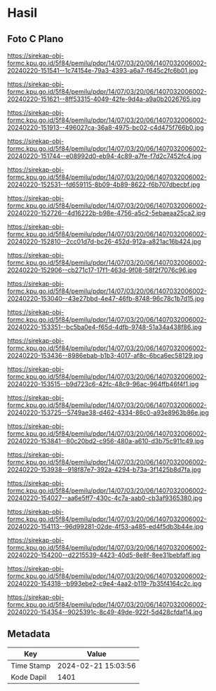 # Hasil

## Foto C Plano

https://sirekap-obj-formc.kpu.go.id/5f84/pemilu/pdpr/14/07/03/20/06/1407032006002-20240220-151541--1c74154e-79a3-4393-a6a7-f645c2fc6b01.jpg

https://sirekap-obj-formc.kpu.go.id/5f84/pemilu/pdpr/14/07/03/20/06/1407032006002-20240220-151621--8ff53315-4049-42fe-9d4a-a9a0b2026765.jpg

https://sirekap-obj-formc.kpu.go.id/5f84/pemilu/pdpr/14/07/03/20/06/1407032006002-20240220-151913--496027ca-36a8-4975-bc02-c4d475f766b0.jpg

https://sirekap-obj-formc.kpu.go.id/5f84/pemilu/pdpr/14/07/03/20/06/1407032006002-20240220-151744--e08992d0-eb94-4c89-a7fe-f7d2c7452fc4.jpg

https://sirekap-obj-formc.kpu.go.id/5f84/pemilu/pdpr/14/07/03/20/06/1407032006002-20240220-152531--fd659115-8b09-4b89-8622-f6b707dbecbf.jpg

https://sirekap-obj-formc.kpu.go.id/5f84/pemilu/pdpr/14/07/03/20/06/1407032006002-20240220-152726--4d16222b-b98e-4756-a5c2-5ebaeaa25ca2.jpg

https://sirekap-obj-formc.kpu.go.id/5f84/pemilu/pdpr/14/07/03/20/06/1407032006002-20240220-152810--2cc01d7d-bc26-452d-912a-a821ac16b424.jpg

https://sirekap-obj-formc.kpu.go.id/5f84/pemilu/pdpr/14/07/03/20/06/1407032006002-20240220-152906--cb271c17-17f1-463d-9f08-58f2f7076c96.jpg

https://sirekap-obj-formc.kpu.go.id/5f84/pemilu/pdpr/14/07/03/20/06/1407032006002-20240220-153040--43e27bbd-4e47-46fb-8748-96c78c1b7d15.jpg

https://sirekap-obj-formc.kpu.go.id/5f84/pemilu/pdpr/14/07/03/20/06/1407032006002-20240220-153351--bc5ba0e4-f65d-4dfb-9748-51a34a438f86.jpg

https://sirekap-obj-formc.kpu.go.id/5f84/pemilu/pdpr/14/07/03/20/06/1407032006002-20240220-153436--8986ebab-b1b3-4017-af8c-6bca6ec58129.jpg

https://sirekap-obj-formc.kpu.go.id/5f84/pemilu/pdpr/14/07/03/20/06/1407032006002-20240220-153515--b9d723c6-42fc-48c9-96ac-964ffb46f4f1.jpg

https://sirekap-obj-formc.kpu.go.id/5f84/pemilu/pdpr/14/07/03/20/06/1407032006002-20240220-153725--5749ae38-d462-4334-86c0-a93e8963b86e.jpg

https://sirekap-obj-formc.kpu.go.id/5f84/pemilu/pdpr/14/07/03/20/06/1407032006002-20240220-153841--80c20bd2-c956-480a-a610-d3b75c911c49.jpg

https://sirekap-obj-formc.kpu.go.id/5f84/pemilu/pdpr/14/07/03/20/06/1407032006002-20240220-153938--918f87e7-392a-4294-b73a-3f1425b8d7fa.jpg

https://sirekap-obj-formc.kpu.go.id/5f84/pemilu/pdpr/14/07/03/20/06/1407032006002-20240220-154027--aa6e5ff7-430c-4c7a-aab0-cb3af9365380.jpg

https://sirekap-obj-formc.kpu.go.id/5f84/pemilu/pdpr/14/07/03/20/06/1407032006002-20240220-154113--96d99281-02de-4f53-a485-ed4f5db3b44e.jpg

https://sirekap-obj-formc.kpu.go.id/5f84/pemilu/pdpr/14/07/03/20/06/1407032006002-20240220-154200--d2215539-4423-40d5-8e8f-8ee31bebfaff.jpg

https://sirekap-obj-formc.kpu.go.id/5f84/pemilu/pdpr/14/07/03/20/06/1407032006002-20240220-154318--b993ebe2-c9e4-4aa2-b119-7b35f4164c2c.jpg

https://sirekap-obj-formc.kpu.go.id/5f84/pemilu/pdpr/14/07/03/20/06/1407032006002-20240220-154354--9025391c-8c49-49de-922f-5d428cfdaf14.jpg


## Metadata

| Key        | Value               |
| ---------- | ------------------- |
| Time Stamp | 2024-02-21 15:03:56 |
| Kode Dapil | 1401                |



